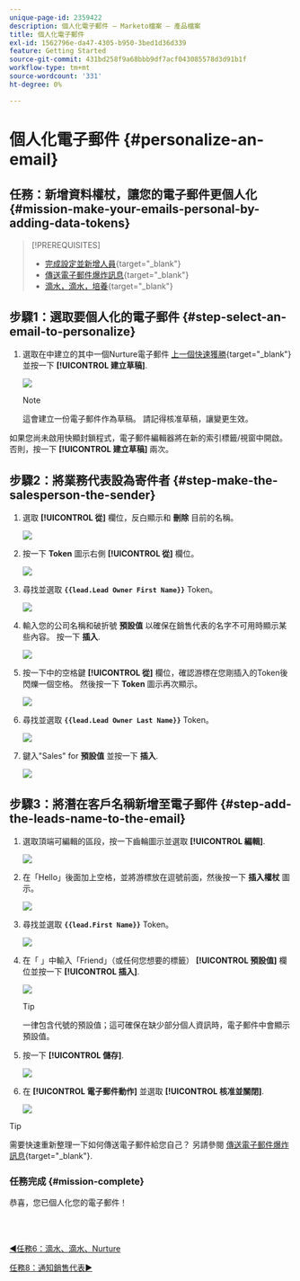 ```yaml
---
unique-page-id: 2359422
description: 個人化電子郵件 — Marketo檔案 — 產品檔案
title: 個人化電子郵件
exl-id: 1562796e-da47-4305-b950-3bed1d36d339
feature: Getting Started
source-git-commit: 431bd258f9a68bbb9df7acf043085578d3d91b1f
workflow-type: tm+mt
source-wordcount: '331'
ht-degree: 0%

---
```


# 個人化電子郵件 {#personalize-an-email}

## 任務：新增資料權杖，讓您的電子郵件更個人化 {#mission-make-your-emails-personal-by-adding-data-tokens}

>[!PREREQUISITES]
>
>* [完成設定並新增人員](/help/marketo/getting-started/quick-wins/get-set-up-and-add-a-person.md){target="_blank"}
>* [傳送電子郵件爆炸訊息](/help/marketo/getting-started/quick-wins/send-an-email.md){target="_blank"}
>* [滴水，滴水，培養](/help/marketo/getting-started/quick-wins/drip-drip-nurture.md){target="_blank"}

## 步驟1：選取要個人化的電子郵件 {#step-select-an-email-to-personalize}

1. 選取在中建立的其中一個Nurture電子郵件 [上一個快速獲勝](/help/marketo/getting-started/quick-wins/drip-drip-nurture.md){target="_blank"} 並按一下 **[!UICONTROL 建立草稿]**.

   ![](assets/personalize-an-email-1.png)

   >[!NOTE]
   >
   >這會建立一份電子郵件作為草稿。 請記得核准草稿，讓變更生效。

如果您尚未啟用快顯封鎖程式，電子郵件編輯器將在新的索引標籤/視窗中開啟。 否則，按一下 **[!UICONTROL 建立草稿]** 兩次。

## 步驟2：將業務代表設為寄件者 {#step-make-the-salesperson-the-sender}

1. 選取 **[!UICONTROL 從]** 欄位，反白顯示和 **刪除** 目前的名稱。

   ![](assets/personalize-an-email-2.png)

1. 按一下 **Token** 圖示右側 **[!UICONTROL 從]** 欄位。

   ![](assets/personalize-an-email-3.png)

1. 尋找並選取 **`{{lead.Lead Owner First Name}}`** Token。

   ![](assets/personalize-an-email-4.png)

1. 輸入您的公司名稱和破折號 **預設值** 以確保在銷售代表的名字不可用時顯示某些內容。 按一下 **插入**.

   ![](assets/personalize-an-email-5.png)

1. 按一下中的空格鍵 **[!UICONTROL 從]** 欄位，確認游標在您剛插入的Token後閃爍一個空格。 然後按一下 **Token** 圖示再次顯示。

   ![](assets/personalize-an-email-6.png)

1. 尋找並選取 **`{{lead.Lead Owner Last Name}}`** Token。

   ![](assets/personalize-an-email-7.png)

1. 鍵入&quot;Sales&quot; for **預設值** 並按一下 **插入**.

   ![](assets/personalize-an-email-8.png)

## 步驟3：將潛在客戶名稱新增至電子郵件 {#step-add-the-leads-name-to-the-email}

1. 選取頂端可編輯的區段，按一下齒輪圖示並選取 **[!UICONTROL 編輯]**.

   ![](assets/personalize-an-email-9.png)

1. 在「Hello」後面加上空格，並將游標放在逗號前面，然後按一下 **插入權杖** 圖示。

   ![](assets/personalize-an-email-10.png)

1. 尋找並選取 **`{{lead.First Name}}`** Token。

   ![](assets/personalize-an-email-11.png)

1. 在「 」中輸入「Friend」（或任何您想要的標籤） **[!UICONTROL 預設值]** 欄位並按一下 **[!UICONTROL 插入]**.

   ![](assets/personalize-an-email-12.png)

   >[!TIP]
   >
   >一律包含代號的預設值；這可確保在缺少部分個人資訊時，電子郵件中會顯示預設值。

1. 按一下 **[!UICONTROL 儲存]**.

   ![](assets/personalize-an-email-13.png)

1. 在 **[!UICONTROL 電子郵件動作]** 並選取 **[!UICONTROL 核准並關閉]**.

   ![](assets/personalize-an-email-14.png)

>[!TIP]
>
>需要快速重新整理一下如何傳送電子郵件給您自己？ 另請參閱 [傳送電子郵件爆炸訊息](/help/marketo/getting-started/quick-wins/send-an-email.md){target="_blank"}.

### 任務完成 {#mission-complete}

恭喜，您已個人化您的電子郵件！

<br> 

[◄任務6：滴水、滴水、Nurture](/help/marketo/getting-started/quick-wins/drip-drip-nurture.md)

[任務8：通知銷售代表►](/help/marketo/getting-started/quick-wins/alert-the-sales-rep.md)
